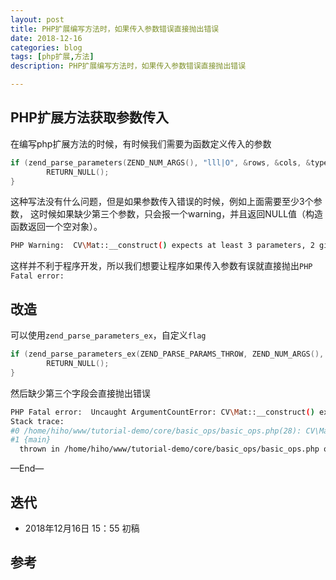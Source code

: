 ```yaml
---
layout: post
title: PHP扩展编写方法时，如果传入参数错误直接抛出错误
date: 2018-12-16
categories: blog
tags: [php扩展,方法]
description: PHP扩展编写方法时，如果传入参数错误直接抛出错误

---
```


## PHP扩展方法获取参数传入

在编写php扩展方法的时候，有时候我们需要为函数定义传入的参数

```c++
if (zend_parse_parameters(ZEND_NUM_ARGS(), "lll|O", &rows, &cols, &type, &scalar_zval,opencv_scalar_ce) == FAILURE) {
        RETURN_NULL();
}
```


这种写法没有什么问题，但是如果参数传入错误的时候，例如上面需要至少3个参数，
这时候如果缺少第三个参数，只会报一个warning，并且返回NULL值（构造函数返回一个空对象）。
```bash
PHP Warning:  CV\Mat::__construct() expects at least 3 parameters, 2 given in xxxxxxxx on line xx
```

这样并不利于程序开发，所以我们想要让程序如果传入参数有误就直接抛出`PHP Fatal error: `

## 改造

可以使用`zend_parse_parameters_ex`，自定义`flag`

```c++
if (zend_parse_parameters_ex(ZEND_PARSE_PARAMS_THROW, ZEND_NUM_ARGS(), "lll|O", &rows, &cols, &type, &scalar_zval,opencv_scalar_ce) == FAILURE) {
        RETURN_NULL();
}
```

然后缺少第三个字段会直接抛出错误

```bash
PHP Fatal error:  Uncaught ArgumentCountError: CV\Mat::__construct() expects at least 3 parameters, 2 given in /home/hiho/www/tutorial-demo/core/basic_ops/basic_ops.php:28
Stack trace:
#0 /home/hiho/www/tutorial-demo/core/basic_ops/basic_ops.php(28): CV\Mat->__construct(2, 2)
#1 {main}
  thrown in /home/hiho/www/tutorial-demo/core/basic_ops/basic_ops.php on line 28

```

—End—


## 迭代

* 2018年12月16日 15：55 初稿

## 参考

